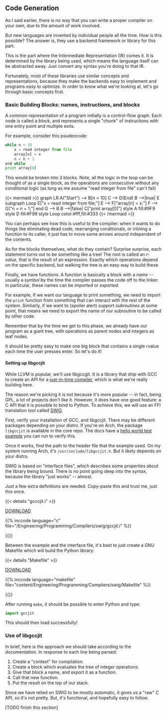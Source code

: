 ## Code Generation

<script>
    document.getElementById("compilersMenu").open = true;
</script>

As I said earlier, there is no way that you can write a proper compiler on your own, due to the amount of work involved.

But new languages are invented by individual people all the time. How is this possible? The answer is, they use a backend framework or library for this part.

This is the part where the Intermediate Representation (IR) comes it. It is determined by the library being used, which means the language itself can be abstracted away. Just convert any syntax you're doing to that IR.

Fortunately, most of these libraries use similar concepts and representations, because they make the backends easy to implement and programs easy to optimize. In order to know what we're looking at, let's go through basic concepts first.

### Basic Building Blocks: names, instructions, and blocks

A common representation of a program initially is a control-flow graph. Each node is called a *block*, and represents a single "chunk" of instructions with one entry point and multiple exits.

For example, consider this psudeocode: 

<!--- This uses python syntax highlighting because it's close enough to work. This does mildly make it appear that is valid python code, but as it's called pseudocode here, this is fine.--->

```python
while n < 10
    x = read integer from file
    array[n] = x
    n = n + 1
end while
print array[0]
```

This would be broken into 3 blocks. Note, all the logic in the loop can be thought of as a single block, as the operations are consecutive without any conditional logic (as long as me assume "read integer from file" can't fail)

{{< mermaid >}}
graph LR
	A("Start") --> B[n < 10]
	C --> D(End)
	B -->|true| E
	subgraph Loop
	E["x = read integer from file;"]
	E --> F["array[n] = x;"]
	F --> G["n = n + 1;"]
	end
	G --> B
	B -->|false| C["print array[0]"]
	style A fill:#9F9
	style D fill:#F99
	style Loop color:#fff,fill:#333
{{< /mermaid >}}

You can perhaps see how this is useful to the compiler: when it wants to do things like eliminating dead code, rearranging conditionals, or inlining a function to its caller, it just has to move some arrows around independent of the contents.

As for the blocks themselves, what do they contain? Surprise surprise, each statement turns out to be something like a tree! The root is called an *r-value*, that is the result of an expression. Exactly which operations depend on the specific backend, but walking the tree is an easy way to build these.

Finally, we have functions. A function is basically a block with a *name* -- usually a *symbol* by the time the compiler passes the code off to the linker. In particular, these names can be *imported* or *exported*.

For example, if we want our language to print something, we need to import the `print` function from something that can interact with the rest of the system. Simliarly, if we want to (spoiler alert) support *subroutines* at some point, that means we need to export the name of our subroutine to be called by other code.

Remember that by the time we get to this phase, we already have our program as a giant tree, with operations as parent nodes and integers as leaf nodes.

It should be pretty easy to make one big block that contains a single rvalue each time the user presses enter. So let's do it!


#### Setting up libgccjit

While LLVM is popular, we'll use libgccgit. It is a library that ship with GCC to create an API for a [just-in-time compiler](https://en.wikipedia.org/wiki/Just-in-time_compilation), which is what we're really building here.

The reason we're picking it is not because it's more popular -- in fact, being GPL, a lot of projects don't like it. However, it does have one good feature: a C API that it is possible to bind to Python. To achieve this, we will use an FFI translation tool called [SWIG](https://swig.org/Doc4.0).

First, verify your installation of GCC, and libgccjit. There may be different packages depending on your distro. If you're on Arch, the package `libgccjit` is available in the core repo. The docs have a [hello world test example](https://gcc.gnu.org/onlinedocs/jit/intro/tutorial01.html) you can run to verify this.

Once it works, find the path to the header file that the example used. On my system running Arch, it's `/usr/include/libgccjit.h`. But it likely depends on your distro.

SWIG is based on "interface files", which describes some properties about the library being bound. There is no point going deep into the syntax, because the library "just works" -- almost.

Just a few extra definitions are needed. Copy-paste this and trust me, just this once.

{{< details "gcccjit.i" >}}

<a href="/Engineering/Programming/Compilers/swig/gccjit.i" download>DOWNLOAD</a>

{{% inccode language="c" file="/Engineering/Programming/Compilers/swig/gccjit.i" %}}

{{</details>}}

Between the example and the interface file, it's best to just create a GNU Makefile which will build the Python library:

{{< details "Makefile" >}}

<a href="/Engineering/Programming/Compilers/swig/Makefile" download>DOWNLOAD</a>

{{% inccode language="makefile" file="content/Engineering/Programming/Compilers/swig/Makefile" %}}

{{</details>}}

After running `make`, it should be possible to enter Python and type:

```python
import gccjit
```

This should then load successfully!

### Use of libgccjit

In brief, here is the approach we should take according to the documentation. In response to each line being parsed:

1. Create a "context" for compilation.
2. Create a block which evaluates the tree of integer operations.
3. Give that block a name, and export it as a function.
4. Call that new function.
5. Put the result on the top of our stack.

Since we have relied on SWIG to be mostly automatic, it gives us a "raw" C API, so it's not pretty. But, it's functional, and hopefully easy to follow.

[TODO finish this section]
